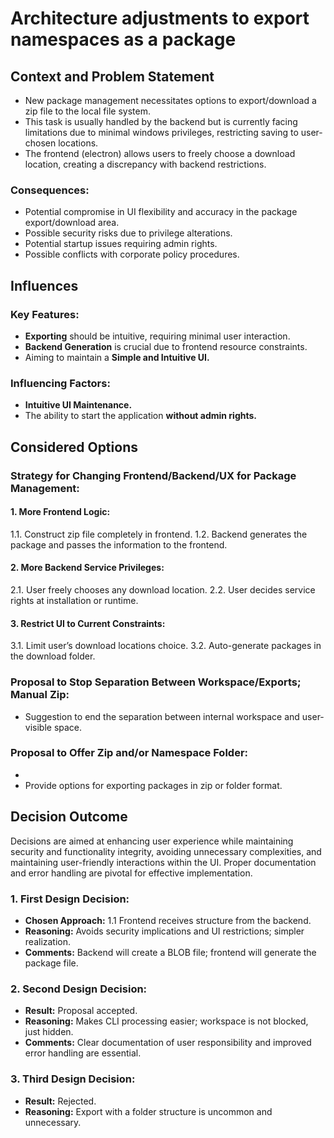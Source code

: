 # Architecture adjustments to export namespaces as a package

## Context and Problem Statement

* New package management necessitates options to export/download a zip file to the local file system.
* This task is usually handled by the backend but is currently facing limitations due to minimal windows privileges, restricting saving to user-chosen locations.
* The frontend (electron) allows users to freely choose a download location, creating a discrepancy with backend restrictions.

### Consequences:

* Potential compromise in UI flexibility and accuracy in the package export/download area.
* Possible security risks due to privilege alterations.
* Potential startup issues requiring admin rights.
* Possible conflicts with corporate policy procedures.

## Influences

### Key Features:

* **Exporting** should be intuitive, requiring minimal user interaction.
* **Backend Generation** is crucial due to frontend resource constraints.
* Aiming to maintain a **Simple and Intuitive UI.**

### Influencing Factors:

* **Intuitive UI Maintenance.**
* The ability to start the application **without admin rights.**

## Considered Options

### Strategy for Changing Frontend/Backend/UX for Package Management:

#### 1. More Frontend Logic:

1.1. Construct zip file completely in frontend.
1.2. Backend generates the package and passes the information to the frontend.

#### 2. More Backend Service Privileges:

2.1. User freely chooses any download location.
2.2. User decides service rights at installation or runtime.

#### 3. Restrict UI to Current Constraints:

3.1. Limit user’s download locations choice.
3.2. Auto-generate packages in the download folder.

### Proposal to Stop Separation Between Workspace/Exports; Manual Zip:
* Suggestion to end the separation between internal workspace and user-visible space.

### Proposal to Offer Zip and/or Namespace Folder:
* 
* Provide options for exporting packages in zip or folder format.

## Decision Outcome

Decisions are aimed at enhancing user experience while maintaining security and functionality integrity, avoiding unnecessary complexities, and maintaining user-friendly interactions within the UI. Proper documentation and error handling are pivotal for effective implementation.

### 1. First Design Decision:

* **Chosen Approach:** 1.1 Frontend receives structure from the backend.
* **Reasoning:** Avoids security implications and UI restrictions; simpler realization.
* **Comments:** Backend will create a BLOB file; frontend will generate the package file.

### 2. Second Design Decision:

* **Result:** Proposal accepted.
* **Reasoning:** Makes CLI processing easier; workspace is not blocked, just hidden.
* **Comments:** Clear documentation of user responsibility and improved error handling are essential.

### 3. Third Design Decision:

* **Result:** Rejected.
* **Reasoning:** Export with a folder structure is uncommon and unnecessary.
